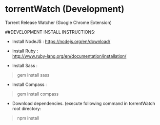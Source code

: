 # torrentWatch (Development)
Torrent Release Watcher (Google Chrome Extension)


##DEVELOPMENT INSTALL INSTRUCTIONS:

- Install NodeJS :
https://nodejs.org/en/download/

- Install Ruby :  
http://www.ruby-lang.org/en/documentation/installation/

- Install Sass : 
>gem install sass

- Install Compass :
>gem install compass

- Download dependencies. (execute following command in torrentWatch root directory:
>npm install


